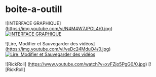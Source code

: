 # boite-a-outill
![INTERFACE GRAPHIQUE] (https://img.youtube.com/vi/N4M4W7JPOL4/0.jpg)
[![INTERFACE GRAPHIQUE](https://img.youtube.com/vi/N4M4W7JPOL4/0.jpg)](https://www.youtube.com/watch?v=N4M4W7JPOL4) 

![Lire, Modifier et Sauvegarder des vidéos] (https://img.youtube.com/vi/veDc24MduO4/0.jpg)
[![Lire, Modifier et Sauvegarder des vidéos](https://www.youtube.com/watch?v=veDc24MduO4.jpg)](https://www.youtube.com/watch?v=veDc24MduO4)

![RickRoll] (https://www.youtube.com/watch?v=xvFZjo5PgG0/0.jpg)
[![RickRoll]
